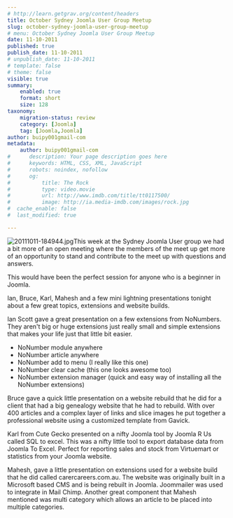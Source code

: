 ```yaml
---
# http://learn.getgrav.org/content/headers
title: October Sydney Joomla User Group Meetup
slug: october-sydney-joomla-user-group-meetup
# menu: October Sydney Joomla User Group Meetup
date: 11-10-2011
published: true
publish_date: 11-10-2011
# unpublish_date: 11-10-2011
# template: false
# theme: false
visible: true
summary:
    enabled: true
    format: short
    size: 128
taxonomy:
    migration-status: review
    category: [Joomla]
    tag: [Joomla,Joomla]
author: buipy001gmail-com
metadata:
    author: buipy001gmail-com
#      description: Your page description goes here
#      keywords: HTML, CSS, XML, JavaScript
#      robots: noindex, nofollow
#      og:
#          title: The Rock
#          type: video.movie
#          url: http://www.imdb.com/title/tt0117500/
#          image: http://ia.media-imdb.com/images/rock.jpg
#  cache_enable: false
#  last_modified: true

---
```


![20111011-184944.jpg](wp-content/uploads/2011/10/20111011-184944.jpg)This week at the Sydney Joomla User group we had a bit more of an open meeting where the members of the meet up get more of an opportunity to stand and contribute to the meet up with questions and answers.

This would have been the perfect session for anyone who is a beginner in Joomla.

Ian, Bruce, Karl, Mahesh and a few mini lightning presentations tonight about a few great topics, extensions and website builds.

Ian Scott gave a great presentation on a few extensions from NoNumbers. They aren't big or huge extensions just really small and simple extensions that makes your life just that little bit easier.

- NoNumber module anywhere
- NoNumber article anywhere
- NoNumber add to menu (I really like this one)
- NoNumber clear cache (this one looks awesome too)
- NoNumber extension manager (quick and easy way of installing all the NoNumber extensions)

Bruce gave a quick little presentation on a website rebuild that he did for a client that had a big genealogy website that he had to rebuild. With over 400 articles and a complex layer of links and slice images he put together a professional website using a customized template from Gavick.

Karl from Cute Gecko presented on a nifty Joomla tool by Joomla R Us called SQL to excel. This was a nifty little tool to export database data from Joomla To Excel. Perfect for reporting sales and stock from Virtuemart or statistics from your Joomla website.

Mahesh, gave a little presentation on extensions used for a website build that he did called carercareers.com.au. The website was originally built in a Microsoft based CMS and is being rebuilt in Joomla. Joommailer was used to integrate in Mail Chimp. Another great component that Mahesh mentioned was multi category which allows an article to be placed into multiple categories.